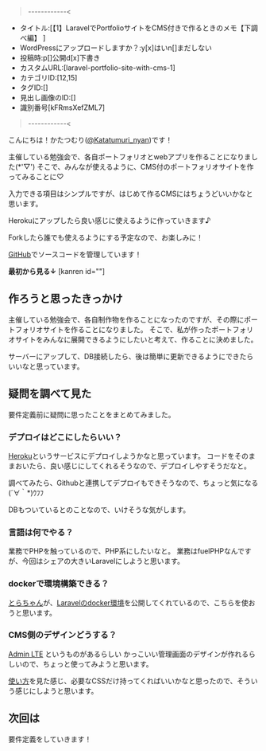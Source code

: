 >------------<
- タイトル:[【1】LaravelでPortfolioサイトをCMS付きで作るときのメモ【下調べ編】 ]
- WordPressにアップロードしますか？:y[x]はいn[]まだしない
- 投稿時:p[]公開d[x]下書き
- カスタムURL:[laravel-portfolio-site-with-cms-1]
- カテゴリID:[12,15]
- タグID:[]
- 見出し画像のID:[]
- 識別番号[kFRmsXefZML7]
>------------<

<!-- ↓続き
[kanren id=""] -->

こんにちは！かたつむり([@Katatumuri_nyan](https://twitter.com/Katatumuri_nyan))です！

主催している勉強会で、各自ポートフォリオとwebアプリを作ることになりました(*'▽')
そこで、みんなが使えるように、CMS付のポートフォリオサイトを作ってみることに♡

入力できる項目はシンプルですが、はじめて作るCMSにはちょうどいいかなと思います。

Herokuにアップしたら良い感じに使えるように作っていきます♪

Forkしたら誰でも使えるようにする予定なので、お楽しみに！

[GitHub]()でソースコードを管理しています！

**最初から見る↓**
[kanren id=""]

<!-- **前回を見る↓**
[kanren id=""] -->

## 作ろうと思ったきっかけ
主催している勉強会で、各自制作物を作ることになったのですが、その際にポートフォリオサイトを作ることになりました。
そこで、私が作ったポートフォリオサイトをみんなに展開できるようにしたいと考えて、作ることに決めました。

サーバーにアップして、DB接続したら、後は簡単に更新できるようにできたらいいなと思っています。

## 疑問を調べて見た
要件定義前に疑問に思ったことをまとめてみました。

### デプロイはどこにしたらいい？
[Heroku](https://jp.heroku.com/)というサービスにデプロイしようかなと思っています。
コードをそのままおいたら、良い感じにしてくれるそうなので、デプロイしやすそうだなと。

調べてみたら、Githubと連携してデプロイもできそうなので、ちょっと気になる(´∀｀*)ｳﾌﾌ

DBもついているとのことなので、いけそうな気がします。

### 言語は何でやる？
業務でPHPを触っているので、PHP系にしたいなと。
業務はfuelPHPなんですが、今回はシェアの大きいLaravelにしようと思います。

### dockerで環境構築できる？
[とらちゃん](https://github.com/dt-torachan)が、[Laravelのdocker環境](https://github.com/dt-torachan/webapp/tree/master)を公開してくれているので、こちらを使おうと思います。

### CMS側のデザインどうする？
[Admin LTE](https://adminlte.io/) というものがあるらしい
かっこいい管理画面のデザインが作れるらしいので、ちょっと使ってみようと思います。

[使い方](https://qiita.com/zaburo/items/9447fa64e8bc302e2324)を見た感じ、必要なCSSだけ持ってくればいいかなと思ったので、そういう感じにしようと思います。

## 次回は
要件定義をしていきます！